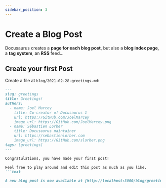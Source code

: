 ```yaml
---
sidebar_position: 3
---
```


# Create a Blog Post

Docusaurus creates a __page for each blog post__, but also a __blog index page__, a __tag system__, an __RSS__ feed...

## Create your first Post

Create a file at `blog/2021-02-28-greetings.md`:

```md title="blog/2021-02-28-greetings.md"
---
slug: greetings
title: Greetings!
authors:
  - name: Joel Marcey
    title: Co-creator of Docusaurus 1
    url: https://GitHub.com/JoelMarcey
    image_url: https://GitHub.com/JoelMarcey.png
  - name: Sébastien Lorber
    title: Docusaurus maintainer
    url: https://sebastienlorber.com
    image_url: https://GitHub.com/slorber.png
tags: [greetings]
---

Congratulations, you have made your first post!

Feel free to play around and edit this post as much as you like.
```text

A new blog post is now available at [http://localhost:3000/blog/greetings](http://localhost:3000/blog/greetings).
